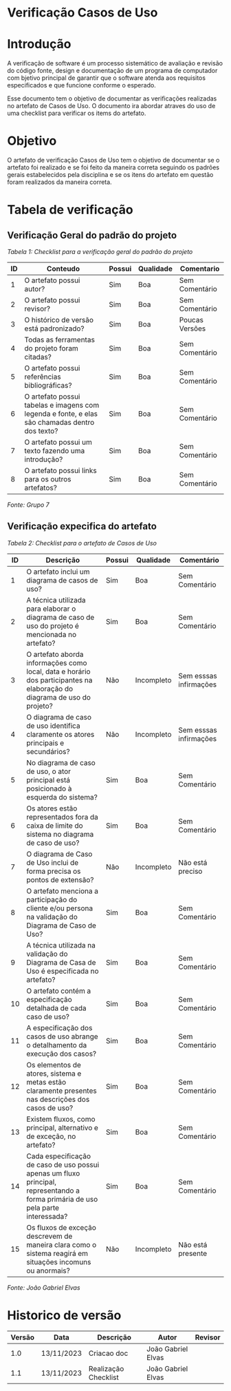 # Verificação Casos de Uso

# Introdução
A verificação de software é um processo sistemático de avaliação e revisão do código fonte, design e documentação de um programa de computador com bjetivo principal de garantir que o software atenda aos requisitos especificados e que funcione conforme o esperado. 

Esse documento tem o objetivo de documentar as verificações realizadas no artefato de Casos de Uso. O documento ira abordar atraves do uso de uma checklist para verificar os items do artefato.

# Objetivo

O artefato de verificação Casos de Uso tem o objetivo de documentar se o artefato foi realizado e se foi feito da maneira correta seguindo os padrões gerais estabelecidos pela disciplina e se os itens do artefato em questão foram realizados da maneira correta.

# Tabela de verificação

## Verificação Geral do padrão do projeto

*Tabela 1: Checklist para a verificação geral do padrão do projeto*

| ID | Conteudo                                                                                      | Possui | Qualidade | Comentario |
|----|-----------------------------------------------------------------------------------------------|--------|-----------|------------|
| 1  | O artefato possui autor?                                                                      |     Sim   |        Boa   |        Sem Comentário    |
| 2  | O artefato possui revisor?                                                                    |  Sim      |   Boa        |   Sem Comentário        |
| 3  | O histórico de versão está padronizado?                                                       |  Sim      | Boa          |       Poucas Versões     |
| 4  | Todas as ferramentas do projeto foram citadas?                                                |   Sim      |   Boa        |   Sem Comentário        |
| 5  | O artefato possui referências bibliográficas?                                                 |   Sim      |   Boa        |   Sem Comentário        |
| 6  | O artefato possui tabelas e imagens com legenda e fonte, e elas são chamadas dentro dos texto? |   Sim      |   Boa        |   Sem Comentário        |
| 7  | O artefato possui um texto fazendo uma introdução?                                            |  Sim      |   Boa        |   Sem Comentário        |
| 8  | O artefato possui links para os outros artefatos?                                            |  Sim      |   Boa        |   Sem Comentário        |

*Fonte: Grupo 7*

## Verificação expecifica do artefato

*Tabela 2: Checklist para o artefato de Casos de Uso*

| ID | Descrição | Possui | Qualidade | Comentário |
|----|-----------|--------|-----------|------------|
| 1  | O artefato inclui um diagrama de casos de uso? | Sim | Boa | Sem Comentário |
| 2  | A técnica utilizada para elaborar o diagrama de caso de uso do projeto é mencionada no artefato? | Sim | Boa | Sem Comentário |
| 3  | O artefato aborda informações como local, data e horário dos participantes na elaboração do diagrama de uso do projeto? | Não | Incompleto | Sem esssas infirmações |
| 4  | O diagrama de caso de uso identifica claramente os atores principais e secundários? |  Não | Incompleto | Sem esssas infirmações |
| 5  | No diagrama de caso de uso, o ator principal está posicionado à esquerda do sistema? |Sim | Boa | Sem Comentário |
| 6  | Os atores estão representados fora da caixa de limite do sistema no diagrama de caso de uso? | Sim | Boa | Sem Comentário |
| 7  | O diagrama de Caso de Uso inclui de forma precisa os pontos de extensão? | Não | Incompleto | Não está preciso |
| 8  | O artefato menciona a participação do cliente e/ou persona na validação do Diagrama de Caso de Uso? | Sim | Boa | Sem Comentário |
| 9  | A técnica utilizada na validação do Diagrama de Casa de Uso é especificada no artefato? | Sim | Boa | Sem Comentário |
| 10 | O artefato contém a especificação detalhada de cada caso de uso? |Sim | Boa | Sem Comentário |
| 11 | A especificação dos casos de uso abrange o detalhamento da execução dos casos? | Sim | Boa | Sem Comentário |
| 12 | Os elementos de atores, sistema e metas estão claramente presentes nas descrições dos casos de uso? | Sim | Boa | Sem Comentário |
| 13 | Existem fluxos, como principal, alternativo e de exceção, no artefato? | Sim | Boa | Sem Comentário |
| 14 | Cada especificação de caso de uso possui apenas um fluxo principal, representando a forma primária de uso pela parte interessada? | Sim | Boa | Sem Comentário |caminhos alternativos ao fluxo principal de forma adequada? | | | - |
| 15 | Os fluxos de exceção descrevem de maneira clara como o sistema reagirá em situações incomuns ou anormais? |  Não | Incompleto | Não está presente |

*Fonte: João Gabriel Elvas*

# Historico de versão

| Versão | Data       | Descrição   | Autor               | Revisor |
|--------|------------|-------------|---------------------|---------|
| 1.0    | 13/11/2023 | Criacao doc | João Gabriel Elvas  |         |
| 1.1    | 13/11/2023 | Realização Checklist | João Gabriel Elvas  |         |

